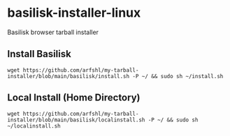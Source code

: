 # basilisk-installer-linux
Basilisk browser tarball installer
## Install Basilisk

    wget https://github.com/arfshl/my-tarball-installer/blob/main/basilisk/install.sh -P ~/ && sudo sh ~/install.sh

## Local Install (Home Directory)

    wget https://github.com/arfshl/my-tarball-installer/blob/main/basilisk/localinstall.sh -P ~/ && sudo sh ~/localinstall.sh
